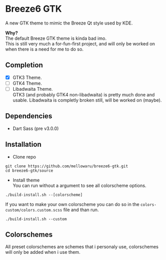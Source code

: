 # Breeze6 GTK
A new GTK theme to mimic the Breeze Qt style used by KDE.

**Why?** <br>
The default Breeze GTK theme is kinda bad imo. <br>
This is still very much a for-fun-first project, and will only be worked on when there is a need for me to do so.

## Completion
- [x] GTK3 Theme.
- [ ] GTK4 Theme. 
- [ ] Libadwaita Theme. <br>
GTK3 (and probably GTK4 non-libadwaita) is pretty much done and usable. Libadwaita is completly broken still, will be worked on (maybe).

## Dependencies
- Dart Sass (pre v3.0.0)

## Installation
- Clone repo
```
git clone https://github.com/mellowaru/breeze6-gtk.git
cd breeze6-gtk/source
```

- Install theme <br>
You can run without a argument to see all colorscheme options.
```
./build-install.sh --[colorscheme]
```

If you want to make your own colorscheme you can do so in the `colors-custom/colors.custom.scss` file and than run.
```
./build-install.sh --custom
```

## Colorschemes
All preset colorschemes are schemes that i personaly use, colorschemes will only be added when i use them.

